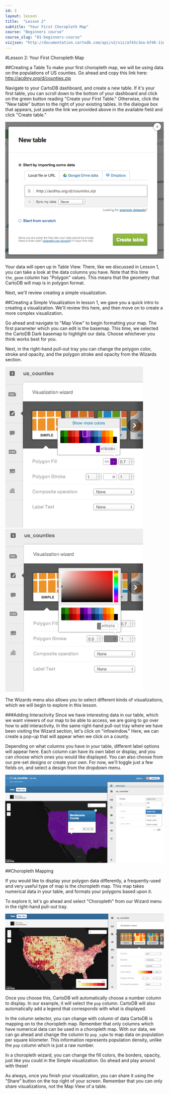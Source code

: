 ```yaml
---
id: 2
layout: lesson
title:  "Lesson 2"
subtitle: "Your First Choropleth Map"
course: "Beginners course"
course_slug: "01-beginners-course"
vizjson: "http://documentation.cartodb.com/api/v2/viz/af43c3ea-bf46-11e3-8153-0edbca4b5057/viz.json"
---
```


#Lesson 2: Your First Choropleth Map

##Creating a Table
To make your first choropleth map, we will be using data on the populations of US counties. Go ahead and copy this link here: http://acdmy.org/d/counties.zip

Navigate to your CartoDB dashboard, and create a new table. If it's your first table, you can scroll down to the bottom of your dashboard and click on the green button reading "Create your First Table." Otherwise, click the "New table" button to the right of your existing tables. In the dialogue box that appears, just paste the link we provided above in the available field and click "Create table."

![Add data from a link](/img/course1/lesson2/newtableURL.png)

Your data will open up in Table View. There, like we discussed in Lesson 1, you can take a look at the data columns you have. Note that this time `the_geom` column has "Polygon" values. This means that the geometry that CartoDB will map is in polygon format.

Next, we'll review creating a simple visualization.

##Creating a Simple Visualization
In lesson 1, we gave you a quick intro to creating a visualization. We'll review this here, and then move on to create a more complex visualization. 

Go ahead and navigate to "Map View" to begin formatting your map. The first parameter which you can edit is the basemap. This time, we selected the CartoDB Dark basemap to highlight our data. Choose whichever you think works best for you.

Next, in the right-hand pull-out tray you can change the polygon color, stroke and opacity, and the polygon stroke and opacity from the Wizards section. 

![Edit polygon fill.](/img/course1/lesson2/polygonfill.png) 
![Edit polygon stroke.](/img/course1/lesson2/polygonstroke.png)

The Wizards menu also allows you to select different kinds of visualizations, which we will begin to explore in this lesson.

###Adding Interactivity
Since we have interesting data in our table, which we want viewers of our map to be able to access, we are going to go over how to add interactivity. In the same right-hand pull-out tray where we have been visiting the Wizard section, let's click on "infowindow." Here, we can create a pop-up that will appear when we click on a county.

Depending on what columns you have in your table, different label options will appear here. Each column can have its own label or display, and you can choose which ones you would like displayed. You can also choose from our pre-set designs or create your own. For now, we'll toggle just a few fields on, and select a design from the dropdown menu.

![Edit polygon stroke.](/img/course1/lesson2/infowindow.png)


##Choropleth Mapping

If you would like to display your polygon data differently, a frequently-used and very useful type of map is the choropleth map. This map takes numerical data in your table, and formats your polygons based upon it. 

To explore it, let's go ahead and select "Choropleth" from our Wizard menu in the right-hand pull-out tray.

![Edit polygon stroke.](/img/course1/lesson2/choropleth.png)

Once you choose this, CartoDB will automatically choose a number column to display. In our example, it will select the `pop` column. CartoDB will also automatically add a legend that corresponds with what is displayed. 

In the column selector, you can change with column of data CartoDB is mapping on to the choropleth map. Remember that only columns which have numerical data can be used in a choropleth map. With our data, we can go ahead and change the column to `pop_sqkm` to map data on population per square kilometer. This information represents population density, unlike the `pop` column which is just a raw number.

In a choropleth wizard, you can change the fill colors, the borders, opacity, just like you could in the Simple visualization. Go ahead and play around with these!

As always, once you finish your visualization, you can share it using the "Share" button on the top right of your screen. Remember that you can only share visualizations, not the Map View of a table.